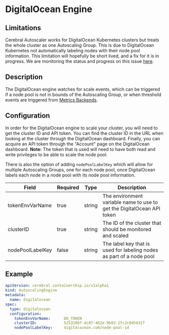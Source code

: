 # DigitalOcean Engine

## Limitations
Cerebral Autoscaler works for DigitalOcean Kubernetes clusters but treats the whole cluster as one Autoscaling Group.
This is due to DigitalOcean Kubernetes not automatically labeling nodes with their node pool information.
This limitation will hopefully be short lived, and a fix for it is in progress.
We are monitoring the status and progress on this issue [here](https://github.com/containership/cerebral/issues/52).

## Description
The DigitalOcean engine watches for scale events, which can be triggered if a node pool is not in bounds of the Autoscaling Group, or when threshold events are triggered from [Metrics Backends](/docs/metrics_backends).

## Configuration
In order for the DigitalOcean engine to scale your cluster, you will need to get the cluster ID and API token.
You can find the cluster ID in the URL when looking at the cluster through the DigitalOcean dashboard.
Finally, you can acquire an API token through the "Account" page on the DigitalOcean dashboard.
**Note:** The token that is used will need to have both read and write privileges to be able to scale the node pool.

There is also the option of adding `nodePoolLabelKey` which will allow for multiple Autoscaling Groups, one for each node pool, once DigitalOcean labels each node in a node pool with its node pool information.  

| Field | Required | Type | Description |
| ----- | -------- | ---- | ----------- |
| tokenEnvVarName | true | string | The environment variable name to use to get the DigitalOcean API token |
| clusterID | true | string | The ID of the cluster that should be monitored and scaled |
| nodePoolLabelKey | false | string | The label key that is used for labeling nodes as part of a node pool |

## Example
```yaml
apiVersion: cerebral.containership.io/v1alpha1
kind: AutoscalingEngine
metadata:
  name: digitalocean
spec:
  type: digitalocean
  configuration:
    tokenEnvVarName:      DO_TOKEN
    clusterID:            5253100f-dc07-462e-9b93-2fc2c0d5431f
    nodePoolLabelKey:     digitalocean.com/node-pool-id
```  
